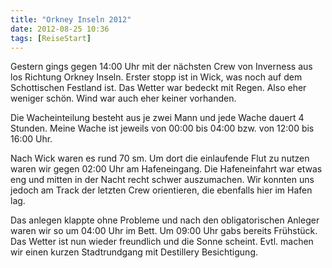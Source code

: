 ```yaml
---
title: "Orkney Inseln 2012"
date: 2012-08-25 10:36
tags: [ReiseStart]
---
```

Gestern gings gegen 14:00 Uhr mit der nächsten Crew von Inverness aus los Richtung Orkney Inseln. Erster stopp ist in Wick, was noch auf dem Schottischen Festland ist. Das Wetter war bedeckt mit Regen. Also eher weniger schön. Wind war auch eher keiner vorhanden.

<!--more-->

Die Wacheinteilung besteht aus je zwei Mann und jede Wache dauert 4 Stunden. Meine Wache ist jeweils von 00:00 bis 04:00 bzw. von 12:00 bis 16:00 Uhr.

Nach Wick waren es rund 70 sm. Um dort die einlaufende Flut zu nutzen waren wir gegen 02:00 Uhr am Hafeneingang. Die Hafeneinfahrt war etwas eng und mitten in der Nacht recht schwer auszumachen. Wir konnten uns jedoch am Track der letzten Crew orientieren, die ebenfalls hier im Hafen lag.

Das anlegen klappte ohne Probleme und nach den obligatorischen Anleger waren wir so um 04:00 Uhr im Bett. Um 09:00 Uhr gabs bereits Frühstück. Das Wetter ist nun wieder freundlich und die Sonne scheint. Evtl. machen wir einen kurzen Stadtrundgang mit Destillery Besichtigung.